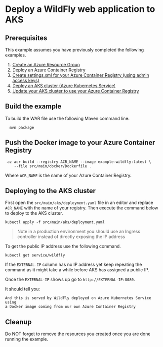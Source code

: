 
# Deploy a WildFly web application to AKS

## Prerequisites

This example assumes you have previously completed the following examples.

1. [Create an Azure Resource Group](../resourcegroup-create/README.md)
1. [Deploy an Azure Container Registry](../acr-create/README.md)
1. [Create settings.xml for your Azure Container Registry (using admin access keys)](../acr-create-access-keys-settings-xml/README.md)
1. [Deploy an AKS cluster (Azure Kubernetes Service)](../aks-create/README.md)
1. [Update your AKS cluster to use your Azure Container Registry](../aks-use-your-acr/README.md)

## Build the example

To build the WAR file use the following Maven command line.

````shell
  mvn package
````

## Push the Docker image to your Azure Container Registry

````shell
 az acr build --registry ACR_NAME --image example-wildfly:latest \
    --file src/main/docker/Dockerfile .
````

Where `ACR_NAME` is the name of your Azure Container Registry.

## Deploying to the AKS cluster

First open the `src/main/aks/deployment.yaml` file in an editor and replace
`ACR_NAME` with the name of your registry. Then execute the command below to
deploy to the AKS cluster.

```shell
kubectl apply -f src/main/aks/deployment.yaml
```

> Note in a production environment you should use an Ingress controller instead
> of directly exposing the IP address

To get the public IP address use the following command.

```
kubectl get service/wildfly
```

If the `EXTERNAL-IP` column has no IP address yet keep repeating the command as it
might take a while before AKS has assigned a public IP.

Once the `EXTERNAL-IP` shows up go to `http://EXTERNAL-IP:8080`.

It should tell you:

```shell
And this is served by WildFly deployed on Azure Kubernetes Service using
a Docker image coming from our own Azure Container Registry
```

## Cleanup

Do NOT forget to remove the resources you created once you are done running the
example.
